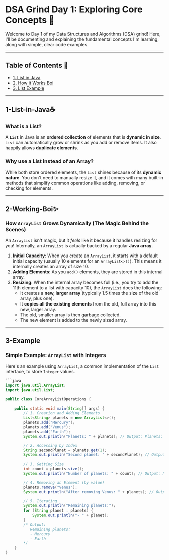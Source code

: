 # DSA Grind Day 1: Exploring Core Concepts 🚀

Welcome to Day 1 of my Data Structures and Algorithms (DSA) grind! Here, I'll be documenting and explaining the fundamental concepts I'm learning, along with simple, clear code examples.

---

## Table of Contents 📖

* [1. List in Java](#1-List-in-Java)
* [2. How it Works Boi ](#2-Working-Boi)
* [3. List Example](#3-Example)

---


## 1-List-in-Java☕

### What is a List?

A **`List`** in Java is an **ordered collection** of elements that is **dynamic in size**. `List` can automatically grow or shrink as you add or remove items. It also happily allows **duplicate elements**.

### Why use a List instead of an Array?

While both store ordered elements, the `List` shines because of its **dynamic nature**. You don't need to manually resize it, and it comes with many built-in methods that simplify common operations like adding, removing, or checking for elements.

---
## 2-Working-Boi✨
### How `ArrayList` Grows Dynamically (The Magic Behind the Scenes) 

An `ArrayList` isn't magic, but it *feels* like it because it handles resizing for you! Internally, an `ArrayList` is actually backed by a regular **Java array**.

1.  **Initial Capacity**: When you create an `ArrayList`, it starts with a default initial capacity (usually 10 elements for an `ArrayList<>()`). This means it internally creates an array of size 10.
2.  **Adding Elements**: As you `add()` elements, they are stored in this internal array.
3.  **Resizing**: When the internal array becomes full (i.e., you try to add the 11th element to a list with capacity 10), the `ArrayList` does the following:
    * It creates a **new, larger array** (typically 1.5 times the size of the old array, plus one).
    * It **copies all the existing elements** from the old, full array into this new, larger array.
    * The old, smaller array is then garbage collected.
    * The new element is added to the newly sized array.

---

## 3-Example

### Simple Example: `ArrayList` with Integers

Here's an example using `ArrayList`, a common implementation of the `List` interface, to store `Integer` values.

```java
```java
import java.util.ArrayList;
import java.util.List;

public class CoreArrayListOperations {

    public static void main(String[] args) {
        // 1. Creation and Adding Elements
        List<String> planets = new ArrayList<>();
        planets.add("Mercury");
        planets.add("Venus");
        planets.add("Earth");
        System.out.println("Planets: " + planets); // Output: Planets: [Mercury, Venus, Earth]

        // 2. Accessing by Index
        String secondPlanet = planets.get(1);
        System.out.println("Second planet: " + secondPlanet); // Output: Second planet: Venus

        // 3. Getting Size
        int count = planets.size();
        System.out.println("Number of planets: " + count); // Output: Number of planets: 3

        // 4. Removing an Element (by value)
        planets.remove("Venus");
        System.out.println("After removing Venus: " + planets); // Output: After removing Venus: [Mercury, Earth]

        // 5. Iterating
        System.out.println("Remaining planets:");
        for (String planet : planets) {
            System.out.println("- " + planet);
        }
        /* Output:
           Remaining planets:
           - Mercury
           - Earth
        */
    }
}
